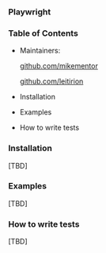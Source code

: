 ### Playwright

### Table of Contents

- Maintainers:

  [github.com/mikementor](https://github.com/mikementor)

  	
		
  [github.com/leitirion](https://github.com/leitirion)
	 
- Installation
- Examples
- How to write tests

### Installation

[TBD]

### Examples

[TBD]

### How to write tests

[TBD]
